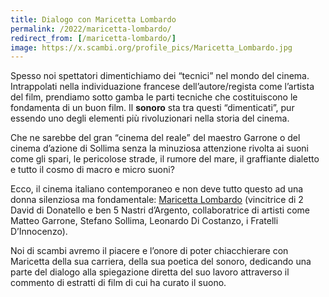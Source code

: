 ```yaml
---
title: Dialogo con Maricetta Lombardo
permalink: /2022/maricetta-lombardo/
redirect_from: [/maricetta-lombardo/]
image: https://x.scambi.org/profile_pics/Maricetta_Lombardo.jpg
---
```

Spesso noi spettatori dimentichiamo dei “tecnici” nel mondo del cinema. Intrappolati nella individuazione francese dell’autore/regista come l’artista del film, prendiamo sotto gamba le parti tecniche che costituiscono le fondamenta di un buon film. Il **sonoro** sta tra questi “dimenticati”, pur essendo uno degli elementi più rivoluzionari nella storia del cinema.

Che ne sarebbe del gran <q>cinema del reale</q> del maestro Garrone o del cinema d’azione di Sollima senza la minuziosa attenzione rivolta ai suoni come gli spari, le pericolose strade, il rumore del mare, il graffiante dialetto e tutto il cosmo di macro e micro suoni?

Ecco, il cinema italiano contemporaneo e non deve tutto questo ad una donna silenziosa ma fondamentale: [Maricetta Lombardo](https://it.wikipedia.org/wiki/Maricetta_Lombardo 'Maricetta Lombardo su Wikipedia') (vincitrice di 2 David di Donatello e ben 5 Nastri d’Argento, collaboratrice di artisti come Matteo Garrone, Stefano Sollima, Leonardo Di Costanzo, i Fratelli D’Innocenzo). 

Noi di scambi avremo il piacere e l’onore di poter chiacchierare con Maricetta della sua carriera, della sua poetica del sonoro, dedicando una parte del dialogo alla spiegazione diretta del suo lavoro attraverso il commento di estratti di film di cui ha curato il suono.